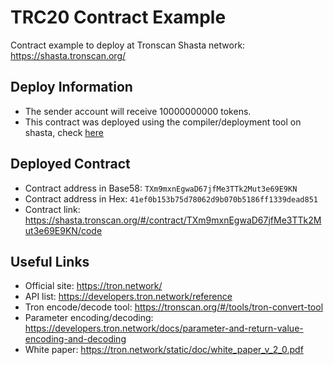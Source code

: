# TRC20 Contract Example

Contract example to deploy at Tronscan Shasta network: https://shasta.tronscan.org/

## Deploy Information
- The sender account will receive 10000000000 tokens.
- This contract was deployed using the compiler/deployment tool on shasta, check [here](https://shasta.tronscan.org/#/contracts/contract-compiler)

## Deployed Contract
- Contract address in Base58: `TXm9mxnEgwaD67jfMe3TTk2Mut3e69E9KN`
- Contract address in Hex: `41ef0b153b75d78062d9b070b5186ff1339dead851`
- Contract link: https://shasta.tronscan.org/#/contract/TXm9mxnEgwaD67jfMe3TTk2Mut3e69E9KN/code

## Useful Links

- Official site: https://tron.network/
- API list: https://developers.tron.network/reference
- Tron encode/decode tool: https://tronscan.org/#/tools/tron-convert-tool
- Parameter encoding/decoding: https://developers.tron.network/docs/parameter-and-return-value-encoding-and-decoding
- White paper: https://tron.network/static/doc/white_paper_v_2_0.pdf